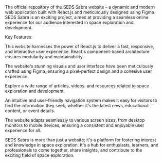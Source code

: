 The official repository of the SEDS Sabra website – a dynamic and modern web application built with React.js and meticulously designed using Figma. SEDS Sabra is an exciting project, aimed at providing a seamless online experience for our audience interested in space exploration and development.

Key Features:

This website harnesses the power of React.js to deliver a fast, responsive, and interactive user experience. React's component-based architecture ensures modularity and maintainability.

The website's stunning visuals and user interface have been meticulously crafted using Figma, ensuring a pixel-perfect design and a cohesive user experience.

Explore a wide range of articles, videos, and resources related to space exploration and development.

An intuitive and user-friendly navigation system makes it easy for visitors to find the information they seek, whether it's the latest news, educational content, or event details.

The website adapts seamlessly to various screen sizes, from desktop monitors to mobile devices, ensuring a consistent and enjoyable user experience for all.



SEDS Sabra is more than just a website; it's a platform for fostering interest and knowledge in space exploration. It's a hub for enthusiasts, learners, and professionals to come together, share insights, and contribute to the exciting field of space exploration.
